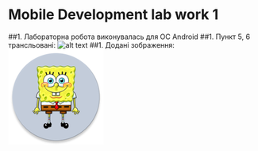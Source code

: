 # Mobile Development lab work 1

##1. Лабораторна робота виконувалась для ОС Android
##1. Пункт 5, 6 трансльовані:
![alt text](https://github.com/andriyPro100/image/blob/main/5.PNG?raw=true)
##1. Додані зображення:
![alt text](https://github.com/andriyPro100/MD_l1/blob/master/app/src/main/res/mipmap-xxxhdpi/ic_launcher_round.png?raw=true)

